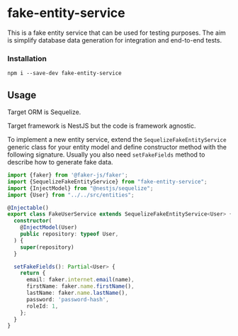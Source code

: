 # fake-entity-service

This is a fake entity service that can be used for testing purposes.
The aim is simplify database data generation for integration and end-to-end tests.


### Installation

```shell
npm i --save-dev fake-entity-service
```

## Usage

Target ORM is Sequelize.

Target framework is NestJS but the code is framework agnostic.

To implement a new entity service, extend the `SequelizeFakeEntityService` generic class for your entity model
and define constructor method with the following signature. Usually you also need `setFakeFields` method to describe how to generate fake data.

```typescript
import {faker} from '@faker-js/faker';
import {SequelizeFakeEntityService} from "fake-entity-service";
import {InjectModel} from "@nestjs/sequelize";
import {User} from "../../src/entities";

@Injectable()
export class FakeUserService extends SequelizeFakeEntityService<User> {
  constructor(
    @InjectModel(User)
    public repository: typeof User,
  ) {
    super(repository)
  }

  setFakeFields(): Partial<User> {
    return {
      email: faker.internet.email(name),
      firstName: faker.name.firstName(),
      lastName: faker.name.lastName(),
      password: 'password-hash',
      roleId: 1,
    };
  }
}
```

